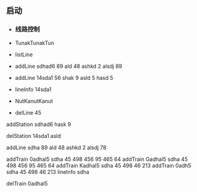 ## 启动

- ### 线路控制

- TunakTunakTun

- listLine

- addLine sdhad6 89 ald 48 ashkd 2 alsdj 89

- addLine 14sda1 56 shak 9 asld 5 hasd 5

- lineInfo 14sda1

- NutKanutKanut

- delLine 45

addStation sdhad6 hask 9

delStation 14sda1 asld


addLine sdha 89 ald 48 ashkd 2 alsdj 78


addTrain 0adhal5 sdha 45 498 456 95 465 64
addTrain Gadhal5 sdha 45 498 456 95 465 64
addTrain Kadhal5 sdha 45 498 46 213
addTrain 0adh5 sdha 45 498 46 213
lineInfo sdha

delTrain 0adhal5